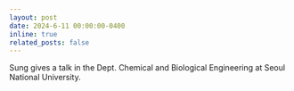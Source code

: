 ```yaml
---
layout: post
date: 2024-6-11 00:00:00-0400
inline: true
related_posts: false
---
```


Sung gives a talk in the Dept. Chemical and Biological Engineering at Seoul National University.
